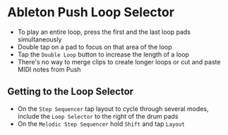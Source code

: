# Ableton Push Loop Selector

- To play an entire loop, press the first and the last loop pads simultaneously
- Double tap on a pad to focus on that area of the loop
- Tap the `Double Loop` button to increase the length of a loop
- There's no way to merge clips to create longer loops or cut and paste MIDI notes from Push

## Getting to the Loop Selector

- On the `Step Sequencer` tap layout to cycle through several modes, include the `Loop Selector` to the right of the drum pads
- On the `Melodic Step Sequencer` hold `Shift` and tap `Layout`